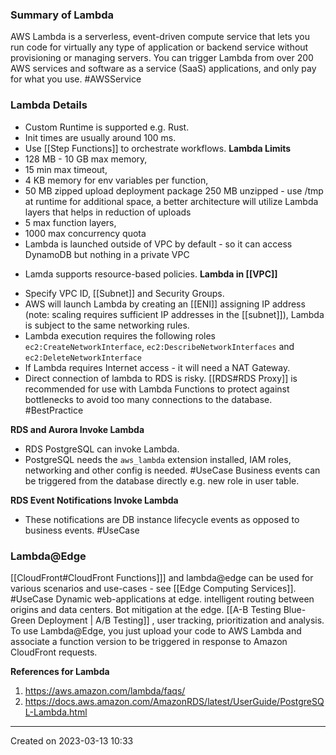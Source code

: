 ### Summary of Lambda
AWS Lambda is a serverless, event-driven compute service that lets you run code for virtually any type of application or backend service without provisioning or managing servers. You can trigger Lambda from over 200 AWS services and software as a service (SaaS) applications, and only pay for what you use. #AWSService 
### Lambda Details
- Custom Runtime is  supported e.g. Rust.
- Init times are usually around 100 ms.
- Use [[Step Functions]] to orchestrate workflows.
**Lambda Limits**
- 128 MB - 10 GB max memory, 
- 15 min max timeout,
- 4 KB memory for env variables per function, 
- 50 MB zipped upload deployment package 250 MB unzipped - use /tmp at runtime for additional space,  a better architecture will utilize Lambda layers that helps in reduction of uploads
- 5 max function layers,
- 1000 max concurrency quota
- Lambda is launched outside of VPC by default - so it can access DynamoDB but nothing in a private VPC
* Lamda supports resource-based policies.
**Lambda in [[VPC]]**
- Specify VPC ID, [[Subnet]] and Security Groups.
- AWS will launch Lambda by creating an [[ENI]] assigning IP address (note: scaling requires sufficient IP addresses in the [[subnet]]), Lambda is subject to the same networking rules. 
- Lambda execution requires the following roles `ec2:CreateNetworkInterface`, `ec2:DescribeNetworkInterfaces`  and `ec2:DeleteNetworkInterface` 
- If Lambda requires Internet access - it will need a NAT Gateway.
- Direct connection of lambda to RDS is risky. [[RDS#RDS Proxy]] is recommended for use with Lambda Functions to protect against bottlenecks to avoid too many connections to the database.  #BestPractice 

**RDS and Aurora Invoke Lambda**
- RDS PostgreSQL can invoke Lambda.
- PostgreSQL needs the `aws_lambda` extension installed, IAM roles, networking and other config is needed.
#UseCase Business events can be triggered from the database directly e.g. new role in user table.

**RDS Event Notifications Invoke Lambda**
- These notifications are DB instance lifecycle events as opposed to business events. #UseCase 

### Lambda@Edge
[[CloudFront#CloudFront Functions]]] and lambda@edge can be used for various scenarios and use-cases - see [[Edge Computing Services]].
#UseCase Dynamic web-applications at edge. intelligent routing between origins and data centers. Bot mitigation at the edge. [[A-B Testing Blue-Green Deployment | A/B Testing]] , user tracking, prioritization and analysis.
To use Lambda@Edge, you just upload your code to AWS Lambda and associate a function version to be triggered in response to Amazon CloudFront requests.


**References for Lambda**
1. https://aws.amazon.com/lambda/faqs/
2. https://docs.aws.amazon.com/AmazonRDS/latest/UserGuide/PostgreSQL-Lambda.html

---
Created on 2023-03-13 10:33